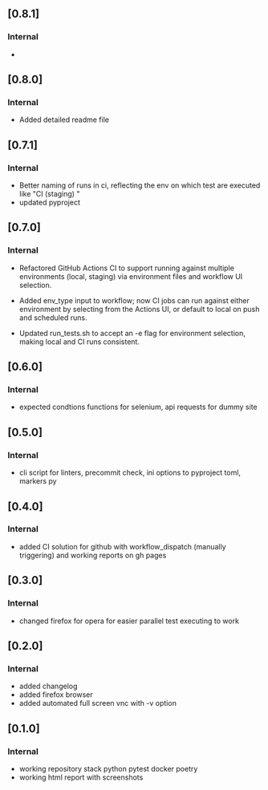 ## [0.8.1]
### Internal 
-  

## [0.8.0]
### Internal 
- Added detailed readme file 

## [0.7.1]
### Internal 
- Better naming of runs in ci, reflecting the env on which test are executed like "CI (staging) " 
- updated pyproject

## [0.7.0]
### Internal 
- Refactored GitHub Actions CI to support running against multiple environments (local, staging) 
via environment files and workflow UI selection.

- Added env_type input to workflow; now CI jobs can run against either environment by selecting from the Actions UI, 
or default to local on push and scheduled runs.
- Updated run_tests.sh to accept an -e flag for environment selection, making local and CI runs consistent.

## [0.6.0]
### Internal 
- expected condtions functions for selenium, api requests for dummy site

## [0.5.0]
### Internal 
- cli script for linters, precommit check, ini options to pyproject toml, markers py

## [0.4.0]
### Internal 
- added CI solution for github with workflow_dispatch (manually triggering) and working reports on gh pages 

## [0.3.0]
### Internal 
- changed firefox for opera for easier parallel test executing to work

## [0.2.0]
### Internal 
- added changelog
- added firefox browser
- added automated full screen vnc with -v option

## [0.1.0]
### Internal 
- working repository stack python pytest docker poetry
- working html report with screenshots